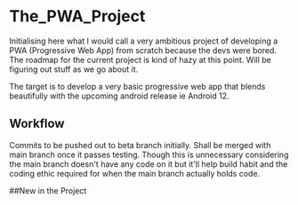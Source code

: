 
# The_PWA_Project

Initialising here what I would call a very ambitious project of developing a PWA (Progressive Web App) from scratch because the devs were bored. 
The roadmap for the current project is kind of hazy at this point. 
Will be figuring out stuff as we go about it.

The target is to develop a very basic progressive web app that blends beautifully with the upcoming android release ie Android 12. 


## Workflow

Commits to be pushed out to beta branch initially. Shall be merged with main branch once it passes testing. Though this is unnecessary considering 
the main branch doesn't have any code on it but it'll help build habit and the coding ethic required for when the main branch actually holds code. 


##New in the Project
